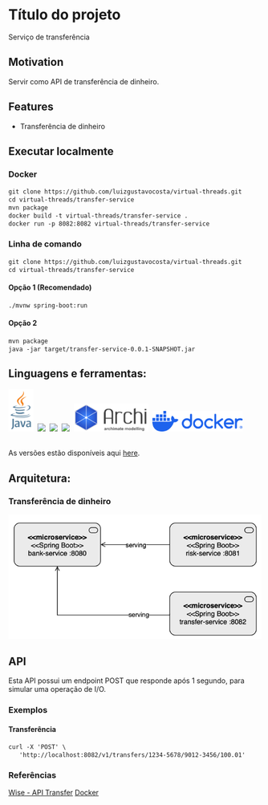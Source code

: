 # Título do projeto
Serviço de transferência

## Motivation
Servir como API de transferência de dinheiro.

## Features
- Transferência de dinheiro

## Executar localmente
### Docker
````shell
git clone https://github.com/luizgustavocosta/virtual-threads.git
cd virtual-threads/transfer-service
mvn package
docker build -t virtual-threads/transfer-service .
docker run -p 8082:8082 virtual-threads/transfer-service
````
### Linha de comando
```shell
git clone https://github.com/luizgustavocosta/virtual-threads.git
cd virtual-threads/transfer-service
````

#### Opção 1 (Recomendado)

```shell
./mvnw spring-boot:run
```

#### Opção 2
```shell
mvn package
java -jar target/transfer-service-0.0.1-SNAPSHOT.jar
 ```

## Linguagens e ferramentas:
<div>
  <img width=50px src="../resources/imgs/java-vertical.svg">&nbsp;
  <img width=50px src="https://upload.wikimedia.org/wikipedia/commons/9/9c/IntelliJ_IDEA_Icon.svg">&nbsp;
  <img width=150px src="https://upload.wikimedia.org/wikipedia/commons/4/44/Spring_Framework_Logo_2018.svg">&nbsp;
  <img width=150px src="https://upload.wikimedia.org/wikipedia/commons/5/52/Apache_Maven_logo.svg">&nbsp;
  <img width=150px src="../resources/imgs/archimate.png">&nbsp;
  <img width=180px src="../resources/imgs/docker-logo-blue.svg">&nbsp;
</div>
</br>

As versões estão disponíveis aqui  [here](../README_pt_BR.md).

## Arquitetura:

### Transferência de dinheiro
![img.png](../resources/imgs/bank-transfer.png)

## API
Esta API possui um endpoint POST que responde após 1 segundo, para simular uma operação de I/O.

### Exemplos

#### Transferência
````shell
curl -X 'POST' \
   'http://localhost:8082/v1/transfers/1234-5678/9012-3456/100.01'
````

### Referências
[Wise - API Transfer](https://docs.wise.com/api-docs/api-reference/transfer)
[Docker](https://spring.io/guides/topicals/spring-boot-docker)